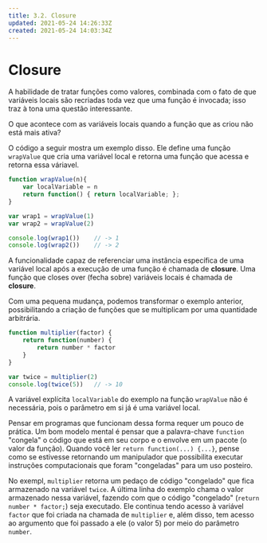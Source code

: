 ```yaml
---
title: 3.2. Closure
updated: 2021-05-24 14:26:33Z
created: 2021-05-24 14:03:34Z
---
```


# Closure

A habilidade de tratar funções como valores, combinada com o fato de que variáveis locais são recriadas toda vez que uma função é invocada; isso traz à tona uma questão interessante.

O que acontece com as variáveis locais quando a função que as criou não está mais ativa?

O código a seguir mostra um exemplo disso. Ele define uma função `wrapValue` que cria uma variável local e retorna uma função que acessa e retorna essa váriavel.

```javascript
function wrapValue(n){
    var localVariable = n
    return function() { return localVariable; };
}

var wrap1 = wrapValue(1)
var wrap2 = wrapValue(2)

console.log(wrap1())	// -> 1
console.log(wrap2())	// -> 2
```

A funcionalidade capaz de referenciar uma instância específica de uma variável local após a execução de uma função é chamada de **closure**. Uma função que closes over (fecha sobre) variáveis locais é chamada de **closure**.

Com uma pequena mudança, podemos transformar o exemplo anterior, possibilitando a criação de funções que se multiplicam por uma quantidade arbitrária.

```js
function multiplier(factor) {
    return function(number) {
        return number * factor
    }
}

var twice = multiplier(2)
console.log(twice(5))	// -> 10
```

A variável explícita `localVariable` do exemplo na função `wrapValue` não é necessária, pois o parâmetro em si já é uma variável local. 

Pensar em programas que funcionam dessa forma requer um pouco de prática. Um bom modelo mental é pensar que a palavra-chave `function` "congela" o código que está em seu corpo e o envolve em um pacote (o valor da função). Quando você ler `return function(...) {...}`, pense como se estivesse retornando um manipulador que possibilita executar instruções computacionais que foram "congeladas" para um uso posteiro.

No exempl, `multiplier` retorna um pedaço de código "congelado" que fica armazenado na variável `twice`. A última linha do exemplo chama o valor armazenado nessa variável, fazendo com que o código "congelado" (`return number * factor;`) seja executado. Ele continua tendo acesso à variável `factor` que foi criada na chamada de `multiplier` e, além disso, tem acesso ao argumento que foi passado a ele (o valor 5) por meio do parâmetro `number`.